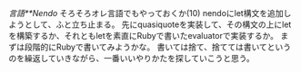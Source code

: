 *言語**Nendo* そろそろオレ言語でもやっておくか(10)
nendoにlet構文を追加しようとして、ふと立ち止まる。
先にquasiquoteを実装して、その構文の上にletを構築するか、それともletを素直にRubyで書いたevaluatorで実装するか。
まずは段階的にRubyで書いてみようかな。
書いては捨て、捨てては書いてというのを繰返していきながら、一番いいやりかたを探していこうと思う。
